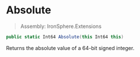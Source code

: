 ﻿

# Absolute

> Assembly: IronSphere.Extensions

```csharp
public static Int64 Absolute(this Int64 this)
```

Returns the absolute value of a 64-bit signed integer.

